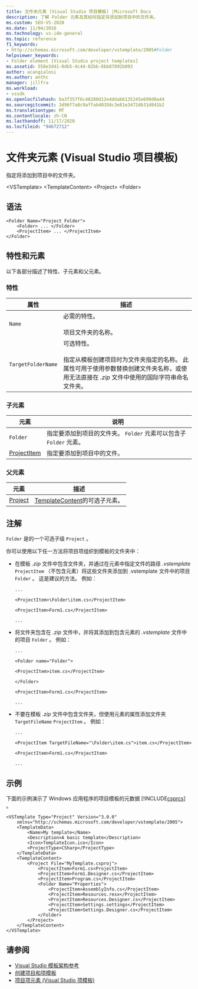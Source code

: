 ```yaml
---
title: 文件夹元素 (Visual Studio 项目模板) |Microsoft Docs
description: 了解 Folder 元素及其如何指定将添加到项目中的文件夹。
ms.custom: SEO-VS-2020
ms.date: 11/04/2016
ms.technology: vs-ide-general
ms.topic: reference
f1_keywords:
- http://schemas.microsoft.com/developer/vstemplate/2005#Folder
helpviewer_keywords:
- Folder element [Visual Studio project templates]
ms.assetid: 558e3d41-0db5-4c44-82bb-6bb87892b093
author: acangialosi
ms.author: anthc
manager: jillfra
ms.workload:
- vssdk
ms.openlocfilehash: ba3f357f6c48280d12e4ddab6135245e699d0a44
ms.sourcegitcommit: 3d96f7a8c9affab40358c3e81e3472db31d841b2
ms.translationtype: MT
ms.contentlocale: zh-CN
ms.lasthandoff: 11/17/2020
ms.locfileid: "94672712"
---
```

# <a name="folder-element-visual-studio-project-templates"></a>文件夹元素 (Visual Studio 项目模板) 
指定将添加到项目中的文件夹。

 \<VSTemplate> \<TemplateContent>
 \<Project>
 \<Folder>

## <a name="syntax"></a>语法

```
<Folder Name="Project Folder">
    <Folder> ... </Folder>
    <ProjectItem> ... </ProjectItem>
</Folder>
```

## <a name="attributes-and-elements"></a>特性和元素
 以下各部分描述了特性、子元素和父元素。

### <a name="attributes"></a>特性

|属性|描述|
|---------------|-----------------|
|`Name`|必需的特性。<br /><br /> 项目文件夹的名称。|
|`TargetFolderName`|可选特性。<br /><br /> 指定从模板创建项目时为文件夹指定的名称。 此属性可用于使用参数替换创建文件夹名称，或使用无法直接在 *.zip* 文件中使用的国际字符串命名文件夹。|

### <a name="child-elements"></a>子元素

|元素|说明|
|-------------|-----------------|
|`Folder`|指定要添加到项目的文件夹。 `Folder` 元素可以包含子 `Folder` 元素。|
|[ProjectItem](../extensibility/projectitem-element-visual-studio-item-templates.md)|指定要添加到项目中的文件。|

### <a name="parent-elements"></a>父元素

|元素|描述|
|-------------|-----------------|
|[Project](../extensibility/project-element-visual-studio-templates.md)|[TemplateContent](../extensibility/templatecontent-element-visual-studio-templates.md)的可选子元素。|

## <a name="remarks"></a>注解
 `Folder` 是的一个可选子级 `Project` 。

 你可以使用以下任一方法将项目项组织到模板的文件夹中：

- 在模板 *.zip* 文件中包含文件夹，并通过在元素中指定文件的路径 *.vstemplate* `ProjectItem` （不包含元素）将这些文件夹添加到 .vstemplate 文件中的项目 `Folder` 。 这是建议的方法。 例如：

     `...`

     `<ProjectItem>\Folder\item.cs</ProjectItem>`

     `<ProjectItem>Form1.cs</ProjectItem>`

     `...`

- 将文件夹包含在 *.zip* 文件中，并将其添加到包含元素的 *.vstemplate* 文件中的项目 `Folder` 。 例如：

     `...`

     `<Folder name="Folder">`

     `<ProjectItem>item.cs</ProjectItem>`

     `</Folder>`

     `<ProjectItem>Form1.cs</ProjectItem>`

     `...`

- 不要在模板 *.zip* 文件中包含文件夹，但使用元素的属性添加文件夹 `TargetFileName` `ProjectItem` 。 例如：

     `...`

     `<ProjectItem TargetFileName="\Folder\item.cs">item.cs</ProjectItem>`

     `<ProjectItem>Form1.cs</ProjectItem>`

     `...`

## <a name="example"></a>示例
 下面的示例演示了 Windows 应用程序的项目模板的元数据 [!INCLUDE[csprcs](../data-tools/includes/csprcs_md.md)] 。

```
<VSTemplate Type="Project" Version="3.0.0"
    xmlns="http://schemas.microsoft.com/developer/vstemplate/2005">
    <TemplateData>
        <Name>My template</Name>
        <Description>A basic template</Description>
        <Icon>TemplateIcon.ico</Icon>
        <ProjectType>CSharp</ProjectType>
    </TemplateData>
    <TemplateContent>
        <Project File="MyTemplate.csproj">
            <ProjectItem>Form1.cs<ProjectItem>
            <ProjectItem>Form1.Designer.cs</ProjectItem>
            <ProjectItem>Program.cs</ProjectItem>
            <Folder Name="Properties">
                <ProjectItem>AssemblyInfo.cs</ProjectItem>
                <ProjectItem>Resources.resx</ProjectItem>
                <ProjectItem>Resources.Designer.cs</ProjectItem>
                <ProjectItem>Settings.settings</ProjectItem>
                <ProjectItem>Settings.Designer.cs</ProjectItem>
            </Folder>
        </Project>
    </TemplateContent>
</VSTemplate>
```

## <a name="see-also"></a>请参阅
- [Visual Studio 模板架构参考](../extensibility/visual-studio-template-schema-reference.md)
- [创建项目和项模板](../ide/creating-project-and-item-templates.md)
- [项目项元素 (Visual Studio 项模板) ](../extensibility/projectitem-element-visual-studio-item-templates.md)
